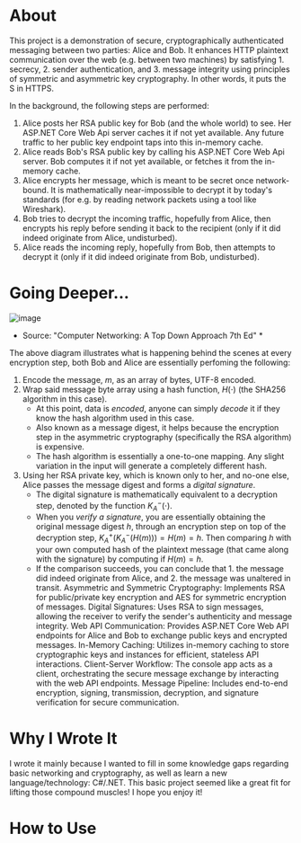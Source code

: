 # About
This project is a demonstration of secure, cryptographically authenticated messaging between two parties: Alice and Bob. It enhances HTTP plaintext communication over the web (e.g. between two machines) by satisfying 1. secrecy, 2. sender authentication, and 3. message integrity using principles of 
symmetric and asymmetric key cryptography. In other words, it puts the S in HTTPS.

In the background, the following steps are performed:

1. Alice posts her RSA public key for Bob (and the whole world) to see. Her ASP.NET Core Web Api server caches it if not yet available. Any future traffic to her public key endpoint taps into this in-memory cache. 
3. Alice reads Bob's RSA public key by calling his ASP.NET Core Web Api server. Bob computes it if not yet available, or fetches it from the in-memory cache.
4. Alice encrypts her message, which is meant to be secret once network-bound. It is mathematically near-impossible to decrypt it by today's standards (for e.g. by reading network packets using a tool like Wireshark).
5. Bob tries to decrypt the incoming traffic, hopefully from Alice, then encrypts his reply before sending it back to the recipient (only if it did indeed originate from Alice, undisturbed).
6. Alice reads the incoming reply, hopefully from Bob, then attempts to decrypt it (only if it did indeed originate from Bob, undisturbed).

# Going Deeper...

![image](https://github.com/user-attachments/assets/c69ab35f-a4bb-4012-bfdb-9e180d883a47)
* Source: "Computer Networking: A Top Down Approach 7th Ed" *

The above diagram illustrates what is happening behind the scenes at every encryption step, both Bob and Alice are essentially perfoming the following:

1. Encode the message, $m$, as an array of bytes, UTF-8 encoded.
2. Wrap said message byte array using a hash function, $H(\cdot)$ (the SHA256 algorithm in this case).
    - At this point, data is *encoded*, anyone can simply *decode* it if they know the hash algorithm used in this case.
    - Also known as a message digest, it helps because the encryption step in the asymmetric cryptography (specifically the RSA algorithm) is expensive.
    - The hash algorithm is essentially a one-to-one mapping. Any slight variation in the input will generate a completely different hash.
4. Using her RSA private key, which is known only to her, and no-one else, Alice passes the message digest and forms a *digital signature*. 
    - The digital signature is mathematically equivalent to a decryption step, denoted by the function $K^{-}_A(\cdot)$.
    - When you *verify a signature*, you are essentially obtaining the original message digest $h$, through an encryption step on top of the decryption step, $K^{+}_{A}(K^{-}_{A}(H(m))) = H(m) = h$. Then comparing $h$ with your own computed hash of the plaintext message (that came along with the signature) by computing if $H(m) = h$.
    - If the comparison succeeds, you can conclude that 1. the message did indeed originate from Alice, and 2. the message was unaltered in transit. 
Asymmetric and Symmetric Cryptography: Implements RSA for public/private key encryption and AES for symmetric encryption of messages.
Digital Signatures: Uses RSA to sign messages, allowing the receiver to verify the sender's authenticity and message integrity.
Web API Communication: Provides ASP.NET Core Web API endpoints for Alice and Bob to exchange public keys and encrypted messages.
In-Memory Caching: Utilizes in-memory caching to store cryptographic keys and instances for efficient, stateless API interactions.
Client-Server Workflow: The console app acts as a client, orchestrating the secure message exchange by interacting with the web API endpoints.
Message Pipeline: Includes end-to-end encryption, signing, transmission, decryption, and signature verification for secure communication.

# Why I Wrote It
I wrote it mainly because I wanted to fill in some knowledge gaps regarding basic networking and cryptography, as well as learn a new language/technology: C#/.NET. This basic project seemed like a great fit for lifting those compound muscles! I hope you enjoy it!

# How to Use
